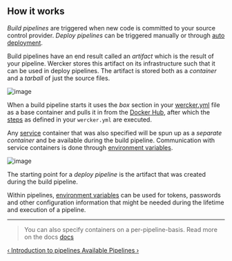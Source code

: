## How it works

*Build pipelines* are triggered when new code is committed to your source
control provider. *Deploy pipelines* can be triggered manually or through
[auto deployment](/docs/deploy/auto-deploy.html).

Build pipelines have an end result called an *artifact* which is the
result of your pipeline. Wercker stores this artifact on its
infrastructure such that it can be used in deploy pipelines. The
artifact is stored both as a *container* and a *tarball* of just the source
files.

![image](/images/pipeline-build.png)

When a build pipeline starts it uses the *box* section in your
[wercker.yml](/learn/basics/configuration.html) file as a base container and
pulls it in from the [Docker Hub](http://dockerhub.com), after which the
[steps](/learn/steps/introduction.html) as defined in your `wercker.yml` are
executed.

Any [service](/learn/containers/services.html) container that was also
specified will be spun up as a *separate container* and be available
during the build pipeline. Communication with service containers is done
through [environment variables](/learn/containers/using-containers.html).

![image](/images/pipeline-service.png)

The starting point for a *deploy pipeline* is the artifact that was
created during the build pipeline.

Within pipelines, [environment variables](/learn/basics/configuration.html)
can be used for tokens, passwords and other configuration information that
might be needed during the lifetime and execution of a pipeline.

- - -
> You can also specify containers on a per-pipeline-basis. Read more on the docs
> [docs](/docs/pipelines/per-pipeline-containers.html)

[&lsaquo; Introduction to pipelines ](/learn/pipelines/introduction.html "nav previous pipelines")
[Available Pipelines &rsaquo;](/learn/pipelines/available-pipelines.html "nav next pipelines")
